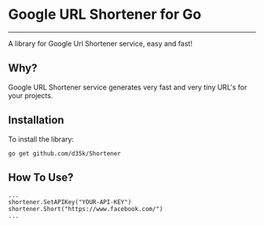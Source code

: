 # Google URL Shortener for Go
***

A library for Google Url Shortener service, easy and fast!

## Why?

Google URL Shortener service generates very fast and very tiny URL's for your projects. 

## Installation

To install the library:

```
go get github.com/d35k/Shortener
```

## How To Use?

```
...
shortener.SetAPIKey("YOUR-API-KEY")
shortener.Short("https://www.facebook.com/")
...
```
